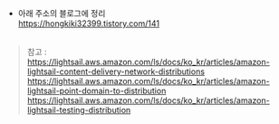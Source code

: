 - 아래 주소의 블로그에 정리  
https://hongkiki32399.tistory.com/141  
&nbsp;
&nbsp;
&nbsp;
> 참고 : https://lightsail.aws.amazon.com/ls/docs/ko_kr/articles/amazon-lightsail-content-delivery-network-distributions
https://lightsail.aws.amazon.com/ls/docs/ko_kr/articles/amazon-lightsail-point-domain-to-distribution
https://lightsail.aws.amazon.com/ls/docs/ko_kr/articles/amazon-lightsail-testing-distribution
